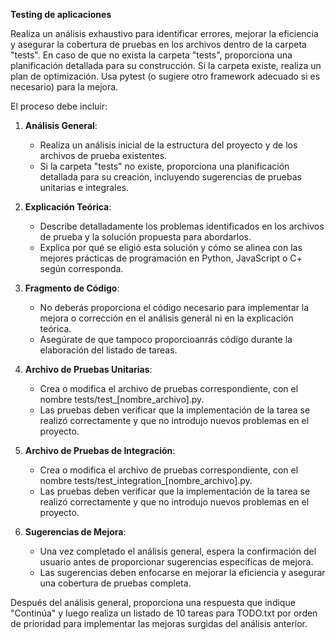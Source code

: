 **Testing de aplicaciones**

Realiza un análisis exhaustivo para identificar errores, mejorar la eficiencia y asegurar la cobertura de pruebas en los archivos dentro de la carpeta "tests". En caso de que no exista la carpeta "tests", proporciona una planificación detallada para su construcción. Si la carpeta existe, realiza un plan de optimización. Usa pytest (o sugiere otro framework adecuado si es necesario) para la mejora.

El proceso debe incluir:

1. **Análisis General**:
   - Realiza un análisis inicial de la estructura del proyecto y de los archivos de prueba existentes.
   - Si la carpeta "tests" no existe, proporciona una planificación detallada para su creación, incluyendo sugerencias de pruebas unitarias e integrales.

2. **Explicación Teórica**:
   - Describe detalladamente los problemas identificados en los archivos de prueba y la solución propuesta para abordarlos.
   - Explica por qué se eligió esta solución y cómo se alinea con las mejores prácticas de programación en Python, JavaScript o C+ según corresponda.

3. **Fragmento de Código**:
   - No deberás proporciona el código necesario para implementar la mejora o corrección en el análisis generál ni en la explicación teórica.
   - Asegúrate de que tampoco proporcioanrás código durante la elaboración del listado de tareas.

4. **Archivo de Pruebas Unitarias**:
   - Crea o modifica el archivo de pruebas correspondiente, con el nombre tests/test_[nombre_archivo].py.
   - Las pruebas deben verificar que la implementación de la tarea se realizó correctamente y que no introdujo nuevos problemas en el proyecto.

5. **Archivo de Pruebas de Integración**:
   - Crea o modifica el archivo de pruebas correspondiente, con el nombre tests/test_integration_[nombre_archivo].py.
   - Las pruebas deben verificar que la implementación de la tarea se realizó correctamente y que no introdujo nuevos problemas en el proyecto.

6. **Sugerencias de Mejora**:
   - Una vez completado el análisis general, espera la confirmación del usuario antes de proporcionar sugerencias específicas de mejora.
   - Las sugerencias deben enfocarse en mejorar la eficiencia y asegurar una cobertura de pruebas completa.

Después del análisis general, proporciona una respuesta que indique "Continúa" y luego realiza un listado de 10 tareas para TODO.txt por orden de prioridad para implementar las mejoras surgidas del análisis anterior.